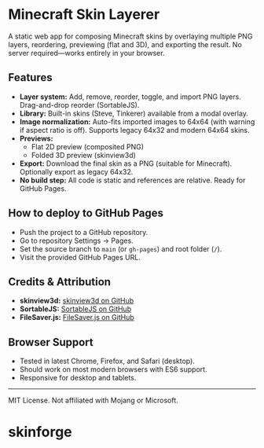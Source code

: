 # Minecraft Skin Layerer

A static web app for composing Minecraft skins by overlaying multiple PNG layers, reordering, previewing (flat and 3D), and exporting the result. No server required—works entirely in your browser.

## Features
- **Layer system:** Add, remove, reorder, toggle, and import PNG layers. Drag-and-drop reorder (SortableJS).
- **Library:** Built-in skins (Steve, Tinkerer) available from a modal overlay.
- **Image normalization:** Auto-fits imported images to 64x64 (with warning if aspect ratio is off). Supports legacy 64x32 and modern 64x64 skins.
- **Previews:**
  - Flat 2D preview (composited PNG)
  - Folded 3D preview (skinview3d)
- **Export:** Download the final skin as a PNG (suitable for Minecraft). Optionally export as legacy 64x32.
- **No build step:** All code is static and references are relative. Ready for GitHub Pages.

## How to deploy to GitHub Pages
- Push the project to a GitHub repository.
- Go to repository Settings → Pages.
- Set the source branch to `main` (or `gh-pages`) and root folder (`/`).
- Visit the provided GitHub Pages URL.

## Credits & Attribution
- **skinview3d:** [skinview3d on GitHub](https://github.com/bs-community/skinview3d)
- **SortableJS:** [SortableJS on GitHub](https://github.com/SortableJS/Sortable)
- **FileSaver.js:** [FileSaver.js on GitHub](https://github.com/eligrey/FileSaver.js)

## Browser Support
- Tested in latest Chrome, Firefox, and Safari (desktop).
- Should work on most modern browsers with ES6 support.
- Responsive for desktop and tablets.

---

MIT License. Not affiliated with Mojang or Microsoft.
# skinforge

